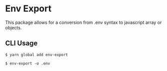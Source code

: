 # Env Export

This package allows for a conversion from .env syntax to javascript array or objects.

## CLI Usage

```
$ yarn global add env-export

$ env-export -o .env
```